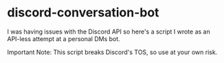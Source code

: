 # discord-conversation-bot
I was having issues with the Discord API so here's a script I wrote as an API-less attempt at a personal DMs bot.

Important Note: This script breaks Discord's TOS, so use at your own risk.
